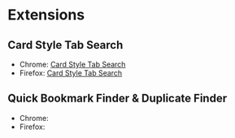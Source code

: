 # Extensions

## Card Style Tab Search

- Chrome: [Card Style Tab Search](https://chromewebstore.google.com/detail/card-style-tab-search/dhfjjdkjcbmjhfhhpiccjnjgndcheaia)
- Firefox: [Card Style Tab Search](https://addons.mozilla.org/en-US/firefox/addon/card-style-tab-search/)

## Quick Bookmark Finder & Duplicate Finder

- Chrome: []()
- Firefox: []()

